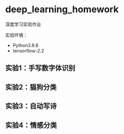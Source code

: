 # deep_learning_homework
深度学习实验作业

实验环境：

- Python3.8.8
- tensorflow-2.2

## 实验1：手写数字体识别

## 实验2：猫狗分类

## 实验3：自动写诗

## 实验4：情感分类